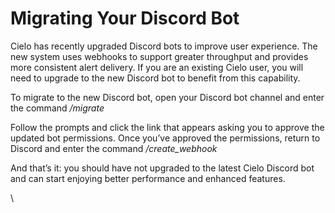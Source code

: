 # Migrating Your Discord Bot

Cielo has recently upgraded Discord bots to improve user experience. The new system uses webhooks to support greater throughput and provides more consistent alert delivery. If you are an existing Cielo user, you will need to upgrade to the new Discord bot to benefit from this capability.

To migrate to the new Discord bot, open your Discord bot channel and enter the command _/migrate_

Follow the prompts and click the link that appears asking you to approve the updated bot permissions. Once you’ve approved the permissions, return to Discord and enter the command _/create\_webhook_&#x20;

And that’s it: you should have not upgraded to the latest Cielo Discord bot and can start enjoying better performance and enhanced features.

\
